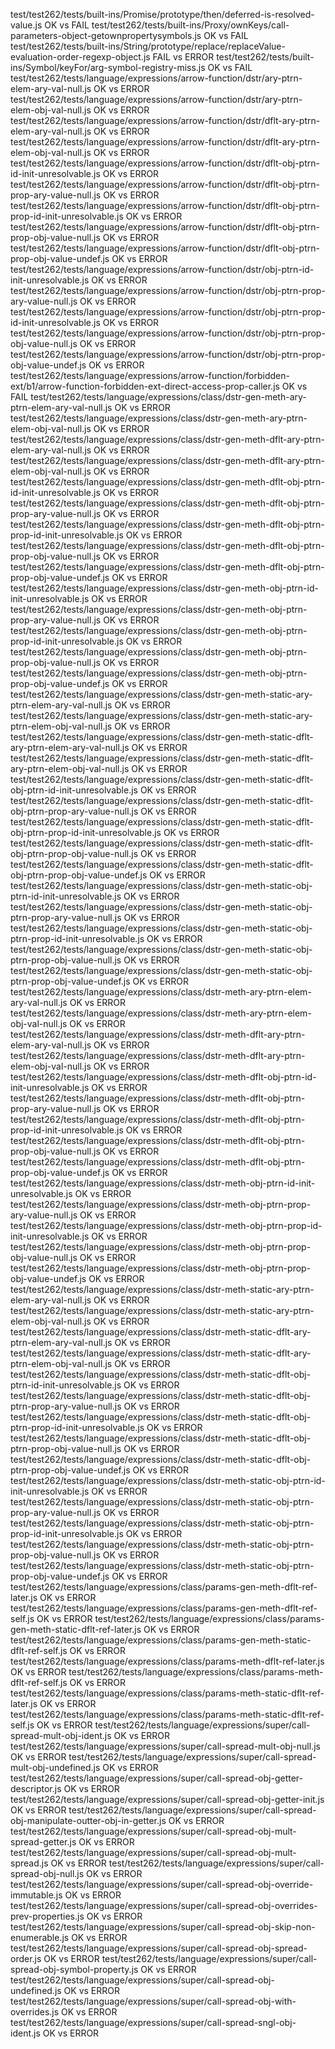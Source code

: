 test/test262/tests/built-ins/Promise/prototype/then/deferred-is-resolved-value.js OK vs FAIL
test/test262/tests/built-ins/Proxy/ownKeys/call-parameters-object-getownpropertysymbols.js OK vs FAIL
test/test262/tests/built-ins/String/prototype/replace/replaceValue-evaluation-order-regexp-object.js FAIL vs ERROR
test/test262/tests/built-ins/Symbol/keyFor/arg-symbol-registry-miss.js OK vs FAIL
test/test262/tests/language/expressions/arrow-function/dstr/ary-ptrn-elem-ary-val-null.js OK vs ERROR
test/test262/tests/language/expressions/arrow-function/dstr/ary-ptrn-elem-obj-val-null.js OK vs ERROR
test/test262/tests/language/expressions/arrow-function/dstr/dflt-ary-ptrn-elem-ary-val-null.js OK vs ERROR
test/test262/tests/language/expressions/arrow-function/dstr/dflt-ary-ptrn-elem-obj-val-null.js OK vs ERROR
test/test262/tests/language/expressions/arrow-function/dstr/dflt-obj-ptrn-id-init-unresolvable.js OK vs ERROR
test/test262/tests/language/expressions/arrow-function/dstr/dflt-obj-ptrn-prop-ary-value-null.js OK vs ERROR
test/test262/tests/language/expressions/arrow-function/dstr/dflt-obj-ptrn-prop-id-init-unresolvable.js OK vs ERROR
test/test262/tests/language/expressions/arrow-function/dstr/dflt-obj-ptrn-prop-obj-value-null.js OK vs ERROR
test/test262/tests/language/expressions/arrow-function/dstr/dflt-obj-ptrn-prop-obj-value-undef.js OK vs ERROR
test/test262/tests/language/expressions/arrow-function/dstr/obj-ptrn-id-init-unresolvable.js OK vs ERROR
test/test262/tests/language/expressions/arrow-function/dstr/obj-ptrn-prop-ary-value-null.js OK vs ERROR
test/test262/tests/language/expressions/arrow-function/dstr/obj-ptrn-prop-id-init-unresolvable.js OK vs ERROR
test/test262/tests/language/expressions/arrow-function/dstr/obj-ptrn-prop-obj-value-null.js OK vs ERROR
test/test262/tests/language/expressions/arrow-function/dstr/obj-ptrn-prop-obj-value-undef.js OK vs ERROR
test/test262/tests/language/expressions/arrow-function/forbidden-ext/b1/arrow-function-forbidden-ext-direct-access-prop-caller.js OK vs FAIL
test/test262/tests/language/expressions/class/dstr-gen-meth-ary-ptrn-elem-ary-val-null.js OK vs ERROR
test/test262/tests/language/expressions/class/dstr-gen-meth-ary-ptrn-elem-obj-val-null.js OK vs ERROR
test/test262/tests/language/expressions/class/dstr-gen-meth-dflt-ary-ptrn-elem-ary-val-null.js OK vs ERROR
test/test262/tests/language/expressions/class/dstr-gen-meth-dflt-ary-ptrn-elem-obj-val-null.js OK vs ERROR
test/test262/tests/language/expressions/class/dstr-gen-meth-dflt-obj-ptrn-id-init-unresolvable.js OK vs ERROR
test/test262/tests/language/expressions/class/dstr-gen-meth-dflt-obj-ptrn-prop-ary-value-null.js OK vs ERROR
test/test262/tests/language/expressions/class/dstr-gen-meth-dflt-obj-ptrn-prop-id-init-unresolvable.js OK vs ERROR
test/test262/tests/language/expressions/class/dstr-gen-meth-dflt-obj-ptrn-prop-obj-value-null.js OK vs ERROR
test/test262/tests/language/expressions/class/dstr-gen-meth-dflt-obj-ptrn-prop-obj-value-undef.js OK vs ERROR
test/test262/tests/language/expressions/class/dstr-gen-meth-obj-ptrn-id-init-unresolvable.js OK vs ERROR
test/test262/tests/language/expressions/class/dstr-gen-meth-obj-ptrn-prop-ary-value-null.js OK vs ERROR
test/test262/tests/language/expressions/class/dstr-gen-meth-obj-ptrn-prop-id-init-unresolvable.js OK vs ERROR
test/test262/tests/language/expressions/class/dstr-gen-meth-obj-ptrn-prop-obj-value-null.js OK vs ERROR
test/test262/tests/language/expressions/class/dstr-gen-meth-obj-ptrn-prop-obj-value-undef.js OK vs ERROR
test/test262/tests/language/expressions/class/dstr-gen-meth-static-ary-ptrn-elem-ary-val-null.js OK vs ERROR
test/test262/tests/language/expressions/class/dstr-gen-meth-static-ary-ptrn-elem-obj-val-null.js OK vs ERROR
test/test262/tests/language/expressions/class/dstr-gen-meth-static-dflt-ary-ptrn-elem-ary-val-null.js OK vs ERROR
test/test262/tests/language/expressions/class/dstr-gen-meth-static-dflt-ary-ptrn-elem-obj-val-null.js OK vs ERROR
test/test262/tests/language/expressions/class/dstr-gen-meth-static-dflt-obj-ptrn-id-init-unresolvable.js OK vs ERROR
test/test262/tests/language/expressions/class/dstr-gen-meth-static-dflt-obj-ptrn-prop-ary-value-null.js OK vs ERROR
test/test262/tests/language/expressions/class/dstr-gen-meth-static-dflt-obj-ptrn-prop-id-init-unresolvable.js OK vs ERROR
test/test262/tests/language/expressions/class/dstr-gen-meth-static-dflt-obj-ptrn-prop-obj-value-null.js OK vs ERROR
test/test262/tests/language/expressions/class/dstr-gen-meth-static-dflt-obj-ptrn-prop-obj-value-undef.js OK vs ERROR
test/test262/tests/language/expressions/class/dstr-gen-meth-static-obj-ptrn-id-init-unresolvable.js OK vs ERROR
test/test262/tests/language/expressions/class/dstr-gen-meth-static-obj-ptrn-prop-ary-value-null.js OK vs ERROR
test/test262/tests/language/expressions/class/dstr-gen-meth-static-obj-ptrn-prop-id-init-unresolvable.js OK vs ERROR
test/test262/tests/language/expressions/class/dstr-gen-meth-static-obj-ptrn-prop-obj-value-null.js OK vs ERROR
test/test262/tests/language/expressions/class/dstr-gen-meth-static-obj-ptrn-prop-obj-value-undef.js OK vs ERROR
test/test262/tests/language/expressions/class/dstr-meth-ary-ptrn-elem-ary-val-null.js OK vs ERROR
test/test262/tests/language/expressions/class/dstr-meth-ary-ptrn-elem-obj-val-null.js OK vs ERROR
test/test262/tests/language/expressions/class/dstr-meth-dflt-ary-ptrn-elem-ary-val-null.js OK vs ERROR
test/test262/tests/language/expressions/class/dstr-meth-dflt-ary-ptrn-elem-obj-val-null.js OK vs ERROR
test/test262/tests/language/expressions/class/dstr-meth-dflt-obj-ptrn-id-init-unresolvable.js OK vs ERROR
test/test262/tests/language/expressions/class/dstr-meth-dflt-obj-ptrn-prop-ary-value-null.js OK vs ERROR
test/test262/tests/language/expressions/class/dstr-meth-dflt-obj-ptrn-prop-id-init-unresolvable.js OK vs ERROR
test/test262/tests/language/expressions/class/dstr-meth-dflt-obj-ptrn-prop-obj-value-null.js OK vs ERROR
test/test262/tests/language/expressions/class/dstr-meth-dflt-obj-ptrn-prop-obj-value-undef.js OK vs ERROR
test/test262/tests/language/expressions/class/dstr-meth-obj-ptrn-id-init-unresolvable.js OK vs ERROR
test/test262/tests/language/expressions/class/dstr-meth-obj-ptrn-prop-ary-value-null.js OK vs ERROR
test/test262/tests/language/expressions/class/dstr-meth-obj-ptrn-prop-id-init-unresolvable.js OK vs ERROR
test/test262/tests/language/expressions/class/dstr-meth-obj-ptrn-prop-obj-value-null.js OK vs ERROR
test/test262/tests/language/expressions/class/dstr-meth-obj-ptrn-prop-obj-value-undef.js OK vs ERROR
test/test262/tests/language/expressions/class/dstr-meth-static-ary-ptrn-elem-ary-val-null.js OK vs ERROR
test/test262/tests/language/expressions/class/dstr-meth-static-ary-ptrn-elem-obj-val-null.js OK vs ERROR
test/test262/tests/language/expressions/class/dstr-meth-static-dflt-ary-ptrn-elem-ary-val-null.js OK vs ERROR
test/test262/tests/language/expressions/class/dstr-meth-static-dflt-ary-ptrn-elem-obj-val-null.js OK vs ERROR
test/test262/tests/language/expressions/class/dstr-meth-static-dflt-obj-ptrn-id-init-unresolvable.js OK vs ERROR
test/test262/tests/language/expressions/class/dstr-meth-static-dflt-obj-ptrn-prop-ary-value-null.js OK vs ERROR
test/test262/tests/language/expressions/class/dstr-meth-static-dflt-obj-ptrn-prop-id-init-unresolvable.js OK vs ERROR
test/test262/tests/language/expressions/class/dstr-meth-static-dflt-obj-ptrn-prop-obj-value-null.js OK vs ERROR
test/test262/tests/language/expressions/class/dstr-meth-static-dflt-obj-ptrn-prop-obj-value-undef.js OK vs ERROR
test/test262/tests/language/expressions/class/dstr-meth-static-obj-ptrn-id-init-unresolvable.js OK vs ERROR
test/test262/tests/language/expressions/class/dstr-meth-static-obj-ptrn-prop-ary-value-null.js OK vs ERROR
test/test262/tests/language/expressions/class/dstr-meth-static-obj-ptrn-prop-id-init-unresolvable.js OK vs ERROR
test/test262/tests/language/expressions/class/dstr-meth-static-obj-ptrn-prop-obj-value-null.js OK vs ERROR
test/test262/tests/language/expressions/class/dstr-meth-static-obj-ptrn-prop-obj-value-undef.js OK vs ERROR
test/test262/tests/language/expressions/class/params-gen-meth-dflt-ref-later.js OK vs ERROR
test/test262/tests/language/expressions/class/params-gen-meth-dflt-ref-self.js OK vs ERROR
test/test262/tests/language/expressions/class/params-gen-meth-static-dflt-ref-later.js OK vs ERROR
test/test262/tests/language/expressions/class/params-gen-meth-static-dflt-ref-self.js OK vs ERROR
test/test262/tests/language/expressions/class/params-meth-dflt-ref-later.js OK vs ERROR
test/test262/tests/language/expressions/class/params-meth-dflt-ref-self.js OK vs ERROR
test/test262/tests/language/expressions/class/params-meth-static-dflt-ref-later.js OK vs ERROR
test/test262/tests/language/expressions/class/params-meth-static-dflt-ref-self.js OK vs ERROR
test/test262/tests/language/expressions/super/call-spread-mult-obj-ident.js OK vs ERROR
test/test262/tests/language/expressions/super/call-spread-mult-obj-null.js OK vs ERROR
test/test262/tests/language/expressions/super/call-spread-mult-obj-undefined.js OK vs ERROR
test/test262/tests/language/expressions/super/call-spread-obj-getter-descriptor.js OK vs ERROR
test/test262/tests/language/expressions/super/call-spread-obj-getter-init.js OK vs ERROR
test/test262/tests/language/expressions/super/call-spread-obj-manipulate-outter-obj-in-getter.js OK vs ERROR
test/test262/tests/language/expressions/super/call-spread-obj-mult-spread-getter.js OK vs ERROR
test/test262/tests/language/expressions/super/call-spread-obj-mult-spread.js OK vs ERROR
test/test262/tests/language/expressions/super/call-spread-obj-null.js OK vs ERROR
test/test262/tests/language/expressions/super/call-spread-obj-override-immutable.js OK vs ERROR
test/test262/tests/language/expressions/super/call-spread-obj-overrides-prev-properties.js OK vs ERROR
test/test262/tests/language/expressions/super/call-spread-obj-skip-non-enumerable.js OK vs ERROR
test/test262/tests/language/expressions/super/call-spread-obj-spread-order.js OK vs ERROR
test/test262/tests/language/expressions/super/call-spread-obj-symbol-property.js OK vs ERROR
test/test262/tests/language/expressions/super/call-spread-obj-undefined.js OK vs ERROR
test/test262/tests/language/expressions/super/call-spread-obj-with-overrides.js OK vs ERROR
test/test262/tests/language/expressions/super/call-spread-sngl-obj-ident.js OK vs ERROR
